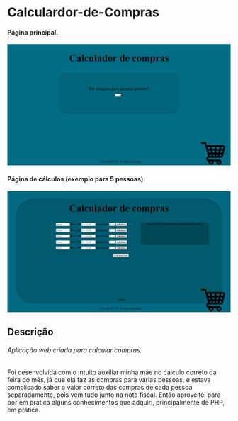 # Calculardor-de-Compras
<p align="center">
  <h4>Página principal.</h4>
  <img src="assets/pagina_principal.png" width="750px">
<p>
  
<p align="center">
  <h4>Página de cálculos (exemplo para 5 pessoas).</h4>
  <img src="assets/pagina_calculos.png" width="750px">
<p>

## Descrição ##

###### Aplicação web criada para calcular compras. ###### 

Foi desenvolvida com o intuito auxiliar minha mãe no cálculo correto da feira do mês, já que ela faz as compras para várias pessoas, e estava complicado saber o valor correto das compras de cada pessoa separadamente, pois vem tudo junto na nota fiscal. Então aproveitei para por em prática alguns conhecimentos que adquiri, principalmente de PHP, em prática.

